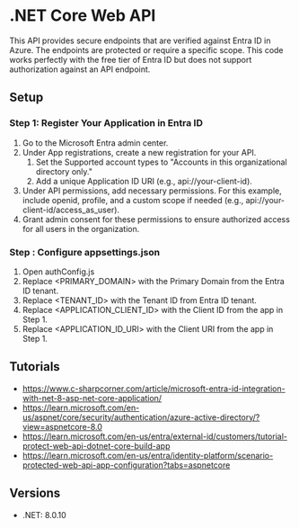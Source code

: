 # .NET Core Web API

This API provides secure endpoints that are verified against Entra ID in Azure. The endpoints are protected or require a specific scope. This code works perfectly with the free tier of Entra ID but does not support authorization against an API endpoint. 

## Setup

### Step 1: Register Your Application in Entra ID
1. Go to the Microsoft Entra admin center.
1. Under App registrations, create a new registration for your API.
   1. Set the Supported account types to "Accounts in this organizational directory only."
   1. Add a unique Application ID URI (e.g., api://your-client-id).
1. Under API permissions, add necessary permissions. For this example, include openid, profile, and a custom scope if needed (e.g., api://your-client-id/access_as_user).
1. Grant admin consent for these permissions to ensure authorized access for all users in the organization.

### Step : Configure appsettings.json
1. Open authConfig.js
1. Replace <PRIMARY_DOMAIN> with the Primary Domain from the Entra ID tenant.
1. Replace <TENANT_ID> with the Tenant ID from Entra ID tenant.
1. Replace <APPLICATION_CLIENT_ID> with the Client ID from the app in Step 1.
1. Replace <APPLICATION_ID_URI> with the Client URI from the app in Step 1.

## Tutorials
*  https://www.c-sharpcorner.com/article/microsoft-entra-id-integration-with-net-8-asp-net-core-application/ 
* https://learn.microsoft.com/en-us/aspnet/core/security/authentication/azure-active-directory/?view=aspnetcore-8.0 
* https://learn.microsoft.com/en-us/entra/external-id/customers/tutorial-protect-web-api-dotnet-core-build-app 
* https://learn.microsoft.com/en-us/entra/identity-platform/scenario-protected-web-api-app-configuration?tabs=aspnetcore 

## Versions
* .NET: 8.0.10

